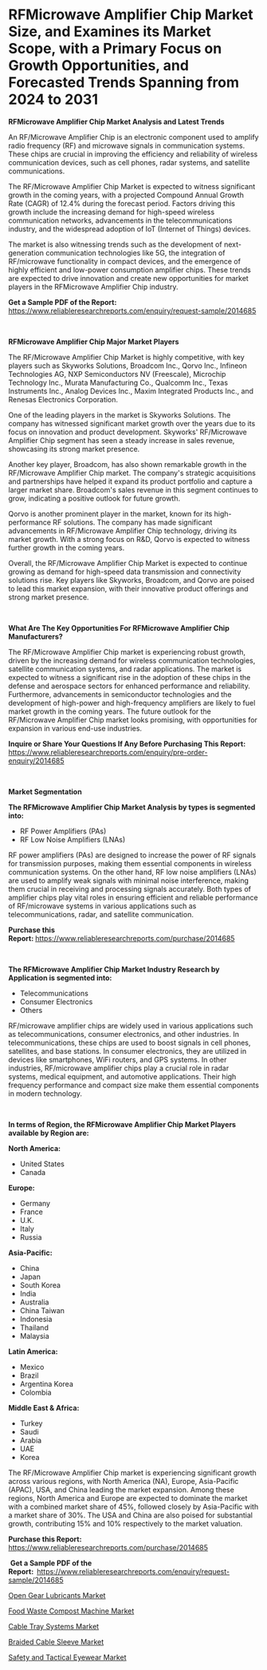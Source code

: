 <p><h1>RFMicrowave Amplifier Chip Market Size, and Examines its Market Scope, with a Primary Focus on Growth Opportunities, and Forecasted Trends Spanning from 2024 to 2031</h1></p><p><strong>RFMicrowave Amplifier Chip Market Analysis and Latest Trends</strong></p>
<p><p>An RF/Microwave Amplifier Chip is an electronic component used to amplify radio frequency (RF) and microwave signals in communication systems. These chips are crucial in improving the efficiency and reliability of wireless communication devices, such as cell phones, radar systems, and satellite communications.</p><p>The RF/Microwave Amplifier Chip Market is expected to witness significant growth in the coming years, with a projected Compound Annual Growth Rate (CAGR) of 12.4% during the forecast period. Factors driving this growth include the increasing demand for high-speed wireless communication networks, advancements in the telecommunications industry, and the widespread adoption of IoT (Internet of Things) devices.</p><p>The market is also witnessing trends such as the development of next-generation communication technologies like 5G, the integration of RF/microwave functionality in compact devices, and the emergence of highly efficient and low-power consumption amplifier chips. These trends are expected to drive innovation and create new opportunities for market players in the RFMicrowave Amplifier Chip industry.</p></p>
<p><strong>Get a Sample PDF of the Report:&nbsp;</strong> <a href="https://www.reliableresearchreports.com/enquiry/request-sample/2014685">https://www.reliableresearchreports.com/enquiry/request-sample/2014685</a></p>
<p>&nbsp;</p>
<p><strong>RFMicrowave Amplifier Chip Major Market Players</strong></p>
<p><p>The RF/Microwave Amplifier Chip Market is highly competitive, with key players such as Skyworks Solutions, Broadcom Inc., Qorvo Inc., Infineon Technologies AG, NXP Semiconductors NV (Freescale), Microchip Technology Inc., Murata Manufacturing Co., Qualcomm Inc., Texas Instruments Inc., Analog Devices Inc., Maxim Integrated Products Inc., and Renesas Electronics Corporation.</p><p>One of the leading players in the market is Skyworks Solutions. The company has witnessed significant market growth over the years due to its focus on innovation and product development. Skyworks' RF/Microwave Amplifier Chip segment has seen a steady increase in sales revenue, showcasing its strong market presence.</p><p>Another key player, Broadcom, has also shown remarkable growth in the RF/Microwave Amplifier Chip market. The company's strategic acquisitions and partnerships have helped it expand its product portfolio and capture a larger market share. Broadcom's sales revenue in this segment continues to grow, indicating a positive outlook for future growth.</p><p>Qorvo is another prominent player in the market, known for its high-performance RF solutions. The company has made significant advancements in RF/Microwave Amplifier Chip technology, driving its market growth. With a strong focus on R&D, Qorvo is expected to witness further growth in the coming years.</p><p>Overall, the RF/Microwave Amplifier Chip Market is expected to continue growing as demand for high-speed data transmission and connectivity solutions rise. Key players like Skyworks, Broadcom, and Qorvo are poised to lead this market expansion, with their innovative product offerings and strong market presence.</p></p>
<p>&nbsp;</p>
<p><strong>What Are The Key Opportunities For RFMicrowave Amplifier Chip Manufacturers?</strong></p>
<p><p>The RF/Microwave Amplifier Chip market is experiencing robust growth, driven by the increasing demand for wireless communication technologies, satellite communication systems, and radar applications. The market is expected to witness a significant rise in the adoption of these chips in the defense and aerospace sectors for enhanced performance and reliability. Furthermore, advancements in semiconductor technologies and the development of high-power and high-frequency amplifiers are likely to fuel market growth in the coming years. The future outlook for the RF/Microwave Amplifier Chip market looks promising, with opportunities for expansion in various end-use industries.</p></p>
<p><strong>Inquire or Share Your Questions If Any Before Purchasing This Report:</strong> <a href="https://www.reliableresearchreports.com/enquiry/pre-order-enquiry/2014685">https://www.reliableresearchreports.com/enquiry/pre-order-enquiry/2014685</a></p>
<p>&nbsp;</p>
<p><strong>Market Segmentation</strong></p>
<p><strong>The RFMicrowave Amplifier Chip Market Analysis by types is segmented into:</strong></p>
<p><ul><li>RF Power Amplifiers (PAs)</li><li>RF Low Noise Amplifiers (LNAs)</li></ul></p>
<p><p>RF power amplifiers (PAs) are designed to increase the power of RF signals for transmission purposes, making them essential components in wireless communication systems. On the other hand, RF low noise amplifiers (LNAs) are used to amplify weak signals with minimal noise interference, making them crucial in receiving and processing signals accurately. Both types of amplifier chips play vital roles in ensuring efficient and reliable performance of RF/microwave systems in various applications such as telecommunications, radar, and satellite communication.</p></p>
<p><strong>Purchase this Report:&nbsp;</strong><a href="https://www.reliableresearchreports.com/purchase/2014685">https://www.reliableresearchreports.com/purchase/2014685</a></p>
<p>&nbsp;</p>
<p><strong>The RFMicrowave Amplifier Chip Market Industry Research by Application is segmented into:</strong></p>
<p><ul><li>Telecommunications</li><li>Consumer Electronics</li><li>Others</li></ul></p>
<p><p>RF/microwave amplifier chips are widely used in various applications such as telecommunications, consumer electronics, and other industries. In telecommunications, these chips are used to boost signals in cell phones, satellites, and base stations. In consumer electronics, they are utilized in devices like smartphones, WiFi routers, and GPS systems. In other industries, RF/microwave amplifier chips play a crucial role in radar systems, medical equipment, and automotive applications. Their high frequency performance and compact size make them essential components in modern technology.</p></p>
<p>&nbsp;</p>
<p><strong>In terms of Region, the RFMicrowave Amplifier Chip Market Players available by Region are:</strong></p>
<p>
    <p> <strong> North America: </strong>
        <ul>
            <li>United States</li>
            <li>Canada</li>
        </ul>
        </p> 
    <p> <strong> Europe: </strong>
        <ul>
            <li>Germany</li>
            <li>France</li>
            <li>U.K.</li>
            <li>Italy</li>
            <li>Russia</li>
        </ul>
        </p> 
    <p> <strong> Asia-Pacific: </strong>
        <ul>
            <li>China</li>
            <li>Japan</li>
            <li>South Korea</li>
            <li>India</li>
            <li>Australia</li>
            <li>China Taiwan</li>
            <li>Indonesia</li>
            <li>Thailand</li>
            <li>Malaysia</li>
        </ul>
        </p> 
    <p> <strong> Latin America: </strong>
        <ul>
            <li>Mexico</li>
            <li>Brazil</li>
            <li>Argentina Korea</li>
            <li>Colombia</li>
        </ul>
        </p> 
    <p> <strong> Middle East & Africa: </strong>
        <ul>
            <li>Turkey</li>
            <li>Saudi</li>
            <li>Arabia</li>
            <li>UAE</li>
            <li>Korea</li>
        </ul>
    </p>
    </p>
<p><p>The RF/Microwave Amplifier Chip market is experiencing significant growth across various regions, with North America (NA), Europe, Asia-Pacific (APAC), USA, and China leading the market expansion. Among these regions, North America and Europe are expected to dominate the market with a combined market share of 45%, followed closely by Asia-Pacific with a market share of 30%. The USA and China are also poised for substantial growth, contributing 15% and 10% respectively to the market valuation.</p></p>
<p><strong>Purchase this Report: </strong><a href="https://www.reliableresearchreports.com/purchase/2014685">https://www.reliableresearchreports.com/purchase/2014685</a></p>
<p>&nbsp;<strong>Get a Sample PDF of the Report:&nbsp;&nbsp;</strong><a href="https://www.reliableresearchreports.com/enquiry/request-sample/2014685">https://www.reliableresearchreports.com/enquiry/request-sample/2014685</a></p>
<p><strong></strong></p>
<p><p><a href="https://view.publitas.com/reportprime-1/open-gear-lubricants-market-analysis-and-market-size-global-industry-overview-market-segmentation-and-forecast-2024-to-2031/">Open Gear Lubricants Market</a></p><p><a href="https://flame-sidecar-702.notion.site/Food-Waste-Compost-Machine-Market-A-Comprehensive-Report-of-its-Market-Share-Growth-Trends-2024--d54ee6b8765a416da65c9f6d1fd87b73">Food Waste Compost Machine Market</a></p><p><a href="https://view.publitas.com/reportprime-1/cable-tray-systems-market-size-share-trends-analysis-report-by-application-regional-outlook-competitive-strategies-and-segment-forecasts-2024-2031/">Cable Tray Systems Market</a></p><p><a href="https://pretty-mail-caf.notion.site/Braided-Cable-Sleeve-Market-Research-Report-The-Key-To-Successful-Business-Strategy-Forecasted-for--beec1a2ab6af4c1aa1582eb38bae17b2">Braided Cable Sleeve Market</a></p><p><a href="https://full-wildebeest-80b.notion.site/Safety-and-Tactical-Eyewear-Market-Size-Share-Trends-Analysis-Report-By-Material-By-Type-By-End-0c1ac17dcfeb42368938bbdfdf1a0ca8">Safety and Tactical Eyewear Market</a></p></p>